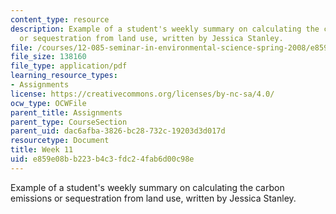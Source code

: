 ```yaml
---
content_type: resource
description: Example of a student's weekly summary on calculating the carbon emissions
  or sequestration from land use, written by Jessica Stanley.
file: /courses/12-085-seminar-in-environmental-science-spring-2008/e859e08bb223b4c3fdc24fab6d00c98e_stanley_w11.pdf
file_size: 138160
file_type: application/pdf
learning_resource_types:
- Assignments
license: https://creativecommons.org/licenses/by-nc-sa/4.0/
ocw_type: OCWFile
parent_title: Assignments
parent_type: CourseSection
parent_uid: dac6afba-3826-bc28-732c-19203d3d017d
resourcetype: Document
title: Week 11
uid: e859e08b-b223-b4c3-fdc2-4fab6d00c98e
---
```

Example of a student's weekly summary on calculating the carbon emissions or sequestration from land use, written by Jessica Stanley.
